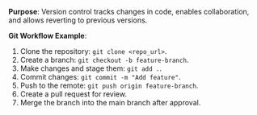 **Purpose**: Version control tracks changes in code, enables collaboration, and allows reverting to previous versions.

**Git Workflow Example**:

1. Clone the repository: `git clone <repo_url>`.  
2. Create a branch: `git checkout -b feature-branch`.  
3. Make changes and stage them: `git add .`.  
4. Commit changes: `git commit -m "Add feature"`.  
5. Push to the remote: `git push origin feature-branch`.  
6. Create a pull request for review.  
7. Merge the branch into the main branch after approval.